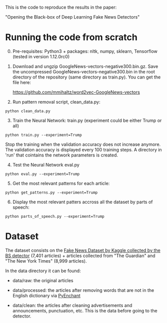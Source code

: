 This is the code to reproduce the results in the paper:

"Opening the Black-box of Deep Learning Fake News Detectors"

# Running the code from scratch

0. Pre-requisites: Python3 + packages: nltk, numpy, sklearn, Tensorflow (tested in version 1.12.0rc0)

1. Download and ungzip GoogleNews-vectors-negative300.bin.gz. Save the uncompressed GoogleNews-vectors-negative300.bin in the root directory of the repository (same directory as train.py). You can get the file here:

    https://github.com/mmihaltz/word2vec-GoogleNews-vectors
    

2. Run pattern removal script, clean_data.py: 
 ```
python clean_data.py
 ```

3. Train the Neural Network: train.py (experiment could be either Trump or all)
```
python train.py --experiment=Trump
```
Stop the training when the validation accuracy does not increase anymore. The validation accuracy is displayed every 100 training steps. A directory in 'run' that cointains the network parameters is created.

4. Test the Neural Network eval.py
```
python eval.py --experiment=Trump
```

5. Get the most relevant patterns for each article:
```
python get_patterns.py --experiment=Trump
```
     
6. Display the most relevant patters accross all the dataset by parts of speech:
```
python parts_of_speech.py --experiment=Trump
```
    
    
# Dataset

The dataset consists on the [Fake News Dataset by Kaggle collected by the BS detector](https://www.kaggle.com/mrisdal/fake-news) (7,401 articles) + articles collected from "The Guardian" and "The New York Times" (8,999 articles).

In the data directory it can be found:

- data/raw: the original articles
   
- data/processed: the articles after removing words that are not in the English dictionary via [PyEnchant](https://github.com/rfk/pyenchant)
   
- data/clean: the articles after cleaning advertisements and announcements, punctuation, etc. This is the data before going to the detector.
